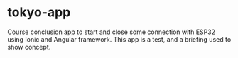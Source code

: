# tokyo-app
Course conclusion app to start and close some connection with ESP32 using Ionic and Angular framework.
This app is a test, and a briefing used to show concept.
